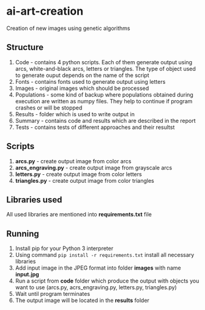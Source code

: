 # ai-art-creation
Creation of new images using genetic algorithms

## Structure
1. Code - contains 4 python scripts. 
        Each of them generate output using arcs, white-and-black arcs, letters or triangles.
        The type of object used to generate ouput depends on the name of the script
1. Fonts - contains fonts used to generate output using letters
1. Images - original images which should be processed
1. Populations - some kind of backup where populations 
        obtained during execution are written as numpy files.
        They help to continue if program crashes or will be stopped
1. Results - folder which is used to write output in
1. Summary - contains code and results which are described in the report
1. Tests - contains tests of different approaches and their resultst

## Scripts
1. **arcs.py** - create output image from color arcs
1. **arcs_engraving.py** - create output image from grayscale arcs
1. **letters.py** - create output image from color letters
1. **triangles.py** - create output image from color triangles

## Libraries used
All used libraries are mentioned into **requirements.txt** file

## Running
1. Install pip for your Python 3 interpreter
1. Using command `pip install -r requirements.txt` install all necessary libraries
1. Add input image in the JPEG format into folder **images** with name 
        **input.jpg**
1. Run a script from **code** folder which produce the output 
        with objects you want to use (arcs.py, acrs_engraving.py, letters.py, triangles.py)
1. Wait until program terminates
1. The output image will be located in the **results** folder 


